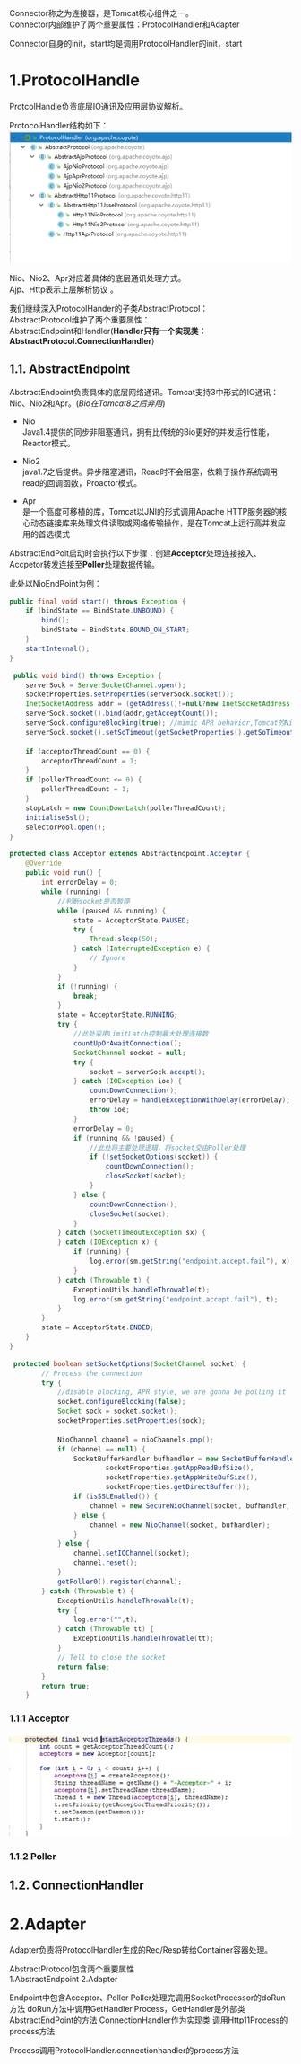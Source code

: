 Connector称之为连接器，是Tomcat核心组件之一。<br>
Connector内部维护了两个重要属性：ProtocolHandler和Adapter

Connector自身的init，start均是调用ProtocolHandler的init，start

# 1.ProtocolHandle

ProtcolHandle负责底层IO通讯及应用层协议解析。

ProtocolHandler结构如下：
![connector结构](../../Resource/Tomcat-Connector.png)

Nio、Nio2、Apr对应着具体的底层通讯处理方式。<br>
Ajp、Http表示上层解析协议 。

我们继续深入ProtocolHander的子类AbstractProtocol：<br>
AbstractProtocol维护了两个重要属性：<br>
AbstractEndpoint和Handler(**Handler只有一个实现类：AbstractProtocol.ConnectionHandler**)

## 1.1. AbstractEndpoint
AbstractEndpoint负责具体的底层网络通讯。Tomcat支持3中形式的IO通讯：Nio、Nio2和Apr。(*Bio在Tomcat8之后弃用*)<br>
* Nio<br>
Java1.4提供的同步非阻塞通讯，拥有比传统的Bio更好的并发运行性能，Reactor模式。

* Nio2<br>
java1.7之后提供。异步阻塞通讯，Read时不会阻塞，依赖于操作系统调用read的回调函数，Proactor模式。

* Apr<br>
是一个高度可移植的库，Tomcat以JNI的形式调用Apache HTTP服务器的核心动态链接库来处理文件读取或网络传输操作，是在Tomcat上运行高并发应用的首选模式

AbstractEndPoit启动时会执行以下步骤：创建**Acceptor**处理连接接入、Accpetor转发连接至**Poller**处理数据传输。
<br>

此处以NioEndPoint为例：
```java
public final void start() throws Exception {
    if (bindState == BindState.UNBOUND) {
        bind();
        bindState = BindState.BOUND_ON_START;
    }
    startInternal();
}
```

``` java
 public void bind() throws Exception {
    serverSock = ServerSocketChannel.open();
    socketProperties.setProperties(serverSock.socket());
    InetSocketAddress addr = (getAddress()!=null?new InetSocketAddress(getAddress(),getPort()):new InetSocketAddress(getPort()));
    serverSock.socket().bind(addr,getAcceptCount());
    serverSock.configureBlocking(true); //mimic APR behavior,Tomcat的Nio采用的阻塞的方式接受连接？
    serverSock.socket().setSoTimeout(getSocketProperties().getSoTimeout());

    if (acceptorThreadCount == 0) {
        acceptorThreadCount = 1;
    }
    if (pollerThreadCount <= 0) {
        pollerThreadCount = 1;
    }
    stopLatch = new CountDownLatch(pollerThreadCount);
    initialiseSsl();
    selectorPool.open();
}
```
```java
protected class Acceptor extends AbstractEndpoint.Acceptor {
    @Override
    public void run() {
        int errorDelay = 0;
        while (running) {
            //判断socket是否暂停
            while (paused && running) {
                state = AcceptorState.PAUSED;
                try {
                    Thread.sleep(50);
                } catch (InterruptedException e) {
                    // Ignore
                }
            }
            if (!running) {
                break;
            }
            state = AcceptorState.RUNNING;
            try {
                //此处采用LimitLatch控制最大处理连接数
                countUpOrAwaitConnection();
                SocketChannel socket = null;
                try {
                    socket = serverSock.accept();
                } catch (IOException ioe) {  
                    countDownConnection();
                    errorDelay = handleExceptionWithDelay(errorDelay);
                    throw ioe;
                }
                errorDelay = 0;
                if (running && !paused) {
                    //此处将主要处理逻辑，将socket交由Poller处理
                    if (!setSocketOptions(socket)) {
                        countDownConnection();
                        closeSocket(socket);
                    }
                } else {
                    countDownConnection();
                    closeSocket(socket);
                }
            } catch (SocketTimeoutException sx) {
            } catch (IOException x) {
                if (running) {
                    log.error(sm.getString("endpoint.accept.fail"), x);
                }
            } catch (Throwable t) {
                ExceptionUtils.handleThrowable(t);
                log.error(sm.getString("endpoint.accept.fail"), t);
            }
        }
        state = AcceptorState.ENDED;
    }
}
```
```java
 protected boolean setSocketOptions(SocketChannel socket) {
        // Process the connection
        try {
            //disable blocking, APR style, we are gonna be polling it
            socket.configureBlocking(false);
            Socket sock = socket.socket();
            socketProperties.setProperties(sock);

            NioChannel channel = nioChannels.pop();
            if (channel == null) {
                SocketBufferHandler bufhandler = new SocketBufferHandler(
                        socketProperties.getAppReadBufSize(),
                        socketProperties.getAppWriteBufSize(),
                        socketProperties.getDirectBuffer());
                if (isSSLEnabled()) {
                    channel = new SecureNioChannel(socket, bufhandler, selectorPool, this);
                } else {
                    channel = new NioChannel(socket, bufhandler);
                }
            } else {
                channel.setIOChannel(socket);
                channel.reset();
            }
            getPoller0().register(channel);
        } catch (Throwable t) {
            ExceptionUtils.handleThrowable(t);
            try {
                log.error("",t);
            } catch (Throwable tt) {
                ExceptionUtils.handleThrowable(tt);
            }
            // Tell to close the socket
            return false;
        }
        return true;
    }
```
### 1.1.1 Acceptor
![Acceptor](../../Resource/Tomcat-Acceptor.png)


### 1.1.2 Poller

## 1.2. ConnectionHandler



# 2.Adapter

Adapter负责将ProtocolHandler生成的Req/Resp转给Container容器处理。



AbstractProtocol包含两个重要属性<br>
1.AbstractEndpoint
2.Adapter


Endpoint中包含Acceptor、Poller
Poller处理完调用SocketProcessor的doRun方法
doRun方法中调用GetHandler.Process，GetHandler是外部类AbstractEndPoint的方法
ConnectionHandler作为实现类
调用Http11Process的process方法

Process调用ProtocolHandler.connectionhandler的process方法